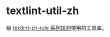 # textlint-util-zh

给 [textlint-zh-rule 系列规则](https://github.com/darkyzhou/textlint-rule-preset-zh-technical-writing/tree/main/packages)使用的工具库。
